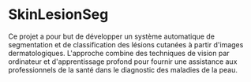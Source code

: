 # SkinLesionSeg
Ce projet a pour but de développer un système automatique de segmentation et de classification des lésions cutanées à partir d'images dermatologiques. L'approche combine des techniques de vision par ordinateur et d'apprentissage profond pour fournir une assistance aux professionnels de la santé dans le diagnostic des maladies de la peau.
